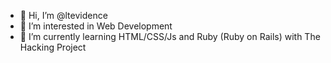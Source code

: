 - 👋 Hi, I’m @ltevidence
- 👀 I’m interested in Web Development
- 🌱 I’m currently learning HTML/CSS/Js and Ruby (Ruby on Rails) with The Hacking Project

<!---
ltevidence/ltevidence is a ✨ special ✨ repository because its `README.md` (this file) appears on your GitHub profile.
You can click the Preview link to take a look at your changes.
--->
